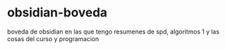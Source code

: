 # obsidian-boveda
boveda de obsidian en las que tengo resumenes de spd, algoritmos 1 y las cosas del curso y programacion
